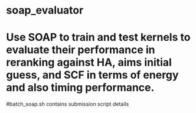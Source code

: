 # soap_evaluator
# Use SOAP to train and test kernels to evaluate their performance in reranking against HA, aims initial guess, and SCF in terms of energy and also timing performance.
#batch_soap.sh contains submission script details
